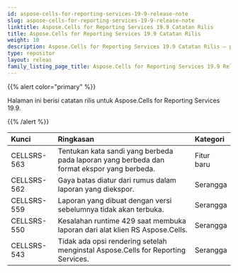 ```yaml
---
id: aspose-cells-for-reporting-services-19-9-release-note
slug: aspose-cells-for-reporting-services-19-9-release-note
linktitle: Aspose.Cells for Reporting Services 19.9 Catatan Rilis
title: Aspose.Cells for Reporting Services 19.9 Catatan Rilis
weight: 10
description: Aspose.Cells for Reporting Services 19.9 Catatan Rilis – pembaruan dan perbaikan terkini
type: repositor
layout: releas
family_listing_page_title: Aspose.Cells for Reporting Services 19.9 Release Note
---
```

{{% alert color="primary" %}} 

Halaman ini berisi catatan rilis untuk Aspose.Cells for Reporting Services 19.9.

{{% /alert %}} 

|**Kunci**|**Ringkasan**|**Kategori**|
| :- | :- | :- |
|CELLSRS-563|Tentukan kata sandi yang berbeda pada laporan yang berbeda dan format ekspor yang berbeda.|Fitur baru|
|CELLSRS-562|Gaya batas diatur dari rumus dalam laporan yang diekspor.|Serangga|
|CELLSRS-559|Laporan yang dibuat dengan versi sebelumnya tidak akan terbuka.|Serangga|
|CELLSRS-550|Kesalahan runtime 429 saat membuka laporan dari alat klien RS Aspose.Cells.|Serangga|
|CELLSRS-543|Tidak ada opsi rendering setelah menginstal Aspose.Cells for Reporting Services.|Serangga|

